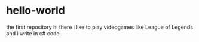 # hello-world
the first repository
hi there i like to play videogames like League of Legends and i write in c# code